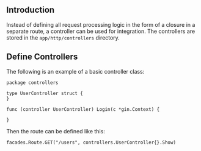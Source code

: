 ## Introduction

Instead of defining all request processing logic in the form of a closure in a separate route, a controller can be used for integration. The controllers are stored in the `app/http/controllers` directory.

## Define Controllers

The following is an example of a basic controller class:
```
package controllers

type UserController struct {
}

func (controller UserController) Login(c *gin.Context) {

}
```

Then the route can be defined like this:
```
facades.Route.GET("/users", controllers.UserController{}.Show)
```